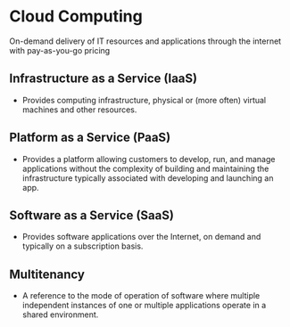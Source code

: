# Cloud Computing

On-demand delivery of IT resources and applications through the internet with pay-as-you-go pricing

## Infrastructure as a Service (IaaS)

- Provides computing infrastructure, physical or (more often) virtual machines and other resources.

## Platform as a Service (PaaS)

- Provides a platform allowing customers to develop, run, and manage applications without the complexity of building and maintaining the infrastructure typically associated with developing and launching an app.

## Software as a Service (SaaS)

- Provides software applications over the Internet, on demand and typically on a subscription basis.

## Multitenancy

- A reference to the mode of operation of software where multiple independent instances of one or multiple applications operate in a shared environment.
